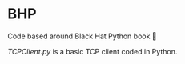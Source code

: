# BHP 
Code based around Black Hat Python book 🐍

*TCPClient.py* is a basic TCP client coded in Python.
